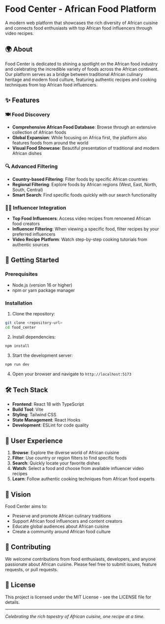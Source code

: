# Food Center - African Food Platform

A modern web platform that showcases the rich diversity of African cuisine and connects food enthusiasts with top African food influencers through video recipes.

## 🌍 About

Food Center is dedicated to shining a spotlight on the African food industry and celebrating the incredible variety of foods across the African continent. Our platform serves as a bridge between traditional African culinary heritage and modern food culture, featuring authentic recipes and cooking techniques from top African food influencers.

## ✨ Features

### 🍽️ Food Discovery

- **Comprehensive African Food Database**: Browse through an extensive collection of African foods
- **Global Expansion**: While focusing on Africa first, the platform also features foods from around the world
- **Visual Food Showcase**: Beautiful presentation of traditional and modern African dishes

### 🔍 Advanced Filtering

- **Country-based Filtering**: Filter foods by specific African countries
- **Regional Filtering**: Explore foods by African regions (West, East, North, South, Central)
- **Smart Search**: Find specific foods quickly with our search functionality

### 👨‍🍳 Influencer Integration

- **Top Food Influencers**: Access video recipes from renowned African food creators
- **Influencer Filtering**: When viewing a specific food, filter recipes by your preferred influencers
- **Video Recipe Platform**: Watch step-by-step cooking tutorials from authentic sources

## 🚀 Getting Started

### Prerequisites

- Node.js (version 16 or higher)
- npm or yarn package manager

### Installation

1. Clone the repository:

```bash
git clone <repository-url>
cd food_center
```

2. Install dependencies:

```bash
npm install
```

3. Start the development server:

```bash
npm run dev
```

4. Open your browser and navigate to `http://localhost:5173`

## 🛠️ Tech Stack

- **Frontend**: React 18 with TypeScript
- **Build Tool**: Vite
- **Styling**: Tailwind CSS
- **State Management**: React Hooks
- **Development**: ESLint for code quality

## 📱 User Experience

1. **Browse**: Explore the diverse world of African cuisine
2. **Filter**: Use country or region filters to find specific foods
3. **Search**: Quickly locate your favorite dishes
4. **Watch**: Select a food and choose from available influencer video recipes
5. **Learn**: Follow authentic cooking techniques from African food experts

## 🌟 Vision

Food Center aims to:

- Preserve and promote African culinary traditions
- Support African food influencers and content creators
- Educate global audiences about African cuisine
- Create a community around African food culture

## 🤝 Contributing

We welcome contributions from food enthusiasts, developers, and anyone passionate about African cuisine. Please feel free to submit issues, feature requests, or pull requests.

## 📄 License

This project is licensed under the MIT License - see the LICENSE file for details.

---

_Celebrating the rich tapestry of African cuisine, one recipe at a time._
